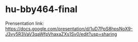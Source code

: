 # hu-bby464-final
Prensentation link: https://docs.google.com/presentation/d/1uD7PpS8hpsNoX9-J3vy5R3VaV3qaWfpVhaxaZXs1Sv0/edit?usp=sharing 
